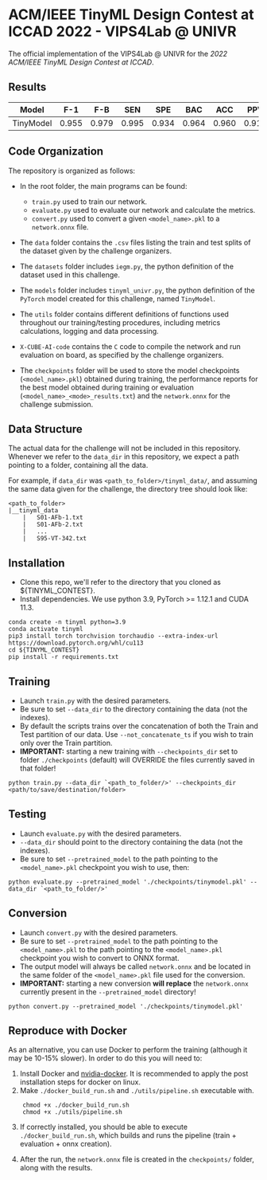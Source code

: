 # ACM/IEEE TinyML Design Contest at ICCAD 2022 - VIPS4Lab @ UNIVR #

The official implementation of the VIPS4Lab @ UNIVR for the _2022 ACM/IEEE TinyML Design Contest at ICCAD_.

## Results ##

| Model     | F-1   | F-B   | SEN   | SPE   | BAC   | ACC   | PPV   | NPV   | Mn    | Ln   | Score  |
|-----------|-------|-------|-------|-------|-------|-------|-------|-------|-------|------|--------|
| TinyModel | 0.955 | 0.979 | 0.995 | 0.934 | 0.964 | 0.960 | 0.917 | 0.996 | 27.11 | 4.54 | 135.75 |

## Code Organization ##

The repository is organized as follows:
* In the root folder, the main programs can be found:
    * `train.py` used to train our network.
    * `evaluate.py` used to evaluate our network and calculate the metrics.
    * `convert.py` used to convert a given `<model_name>.pkl` to a `network.onnx` file.

* The `data` folder contains the `.csv` files listing the train and test splits of the dataset given by the challenge organizers.

* The `datasets` folder includes `iegm.py`, the python definition of the dataset used in this challenge.

* The `models` folder includes `tinyml_univr.py`, the python definition of the `PyTorch` model created for this challenge, named `TinyModel`.

* The `utils` folder contains different definitions of functions used throughout our training/testing procedures, including metrics calculations, logging and data processing.

* `X-CUBE-AI-code` contains the `C` code to compile the network and run evaluation on board, as specified by the challenge organizers.

* The `checkpoints` folder will be used to store the model checkpoints (`<model_name>.pkl`) obtained during training, the performance reports for the best model obtained during training or evaluation (`<model_name>_<mode>_results.txt`) and the `network.onnx` for the challenge submission.

## Data Structure ##

The actual data for the challenge will not be included in this repository.
Whenever we refer to the `data_dir` in this repository, we expect a path pointing to a folder, containing all the data.

For example, if `data_dir` was `<path_to_folder>/tinyml_data/`, and assuming the same data given for the challenge, the directory tree should look like:
```
<path_to_folder>
|__tinyml_data
    |   S01-AFb-1.txt
    |   S01-AFb-2.txt
    |   ...
    |   S95-VT-342.txt
```

## Installation ##

* Clone this repo, we'll refer to the directory that you cloned as ${TINYML_CONTEST}.
* Install dependencies. We use python 3.9, PyTorch >= 1.12.1 and CUDA 11.3.
```
conda create -n tinyml python=3.9
conda activate tinyml
pip3 install torch torchvision torchaudio --extra-index-url https://download.pytorch.org/whl/cu113
cd ${TINYML_CONTEST}
pip install -r requirements.txt
```

## Training ##

* Launch `train.py` with the desired parameters.
* Be sure to set `--data_dir` to the directory containing the data (not the indexes).
* By default the scripts trains over the concatenation of both the Train and Test partition of our data. Use `--not_concatenate_ts` if you wish to train only over the Train partition.
* **IMPORTANT:** starting a new training with `--checkpoints_dir` set to folder `./checkpoints` (default) will OVERRIDE the files currently saved in that folder!
```
python train.py --data_dir `<path_to_folder/>' --checkpoints_dir <path/to/save/destination/folder>
```

## Testing ##

* Launch `evaluate.py` with the desired parameters.
* `--data_dir` should point to the directory containing the data (not the indexes).
* Be sure to set `--pretrained_model` to the path pointing to the `<model_name>.pkl` checkpoint you wish to use, then:
```
python evaluate.py --pretrained_model './checkpoints/tinymodel.pkl' --data_dir `<path_to_folder/>'
```

## Conversion ##

* Launch `convert.py` with the desired parameters.
* Be sure to set `--pretrained_model` to the path pointing to the `<model_name>.pkl` to the path pointing to the `<model_name>.pkl` checkpoint you wish to convert to ONNX format.
* The output model will always be called `network.onnx` and be located in the same folder of the `<model_name>.pkl` file used for the conversion.
* **IMPORTANT:** starting a new conversion **will replace** the `network.onnx` currently present in the `--pretrained_model` directory!
```
python convert.py --pretrained_model './checkpoints/tinymodel.pkl'
```

## Reproduce with Docker ##

As an alternative, you can use Docker to perform the training (although it may be 10-15% slower). In order to do this you will need to:

1. Install Docker and [nvidia-docker](https://docs.nvidia.com/datacenter/cloud-native/container-toolkit/install-guide.html). It is recommended to apply the post installation steps for docker on linux.
2. Make `./docker_build_run.sh` and `./utils/pipeline.sh` executable with.
```
    chmod +x ./docker_build_run.sh
    chmod +x ./utils/pipeline.sh
```

3. If correctly installed, you should be able to execute `./docker_build_run.sh`, which builds and runs the pipeline (train + evaluation + onnx creation).

4. After the run, the `network.onnx` file is created in the `checkpoints/` folder, along with the results.
